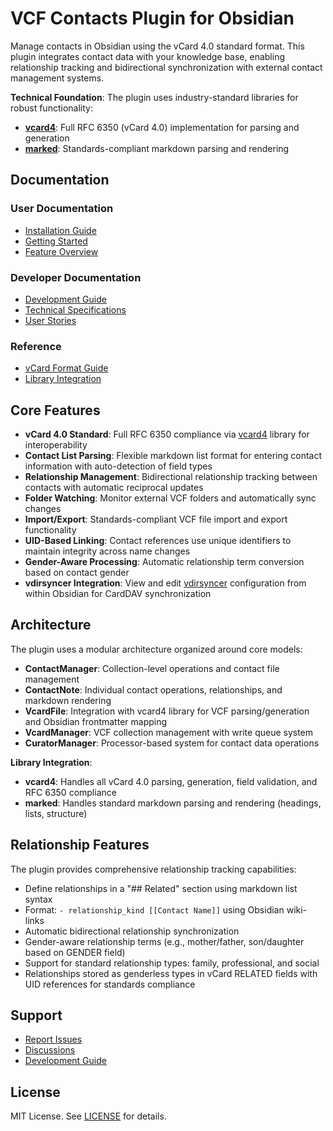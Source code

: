 
# VCF Contacts Plugin for Obsidian

Manage contacts in Obsidian using the vCard 4.0 standard format. This plugin integrates contact data with your knowledge base, enabling relationship tracking and bidirectional synchronization with external contact management systems.

**Technical Foundation**: The plugin uses industry-standard libraries for robust functionality:
- **[vcard4](https://www.npmjs.com/package/vcard4)**: Full RFC 6350 (vCard 4.0) implementation for parsing and generation
- **[marked](https://www.npmjs.com/package/marked)**: Standards-compliant markdown parsing and rendering

## Documentation

### User Documentation
- [Installation Guide](docs/installation.md)
- [Getting Started](docs/getting-started.md)
- [Feature Overview](docs/features.md)

### Developer Documentation
- [Development Guide](docs/development/)
- [Technical Specifications](project/specifications/)
- [User Stories](project/user-stories/)

### Reference
- [vCard Format Guide](project/specifications/vcard-format-spec.md)
- [Library Integration](project/specifications/library-integration-spec.md)

## Core Features

- **vCard 4.0 Standard**: Full RFC 6350 compliance via [vcard4](https://www.npmjs.com/package/vcard4) library for interoperability
- **Contact List Parsing**: Flexible markdown list format for entering contact information with auto-detection of field types
- **Relationship Management**: Bidirectional relationship tracking between contacts with automatic reciprocal updates
- **Folder Watching**: Monitor external VCF folders and automatically sync changes
- **Import/Export**: Standards-compliant VCF file import and export functionality
- **UID-Based Linking**: Contact references use unique identifiers to maintain integrity across name changes
- **Gender-Aware Processing**: Automatic relationship term conversion based on contact gender
- **vdirsyncer Integration**: View and edit [vdirsyncer](https://github.com/pimutils/vdirsyncer) configuration from within Obsidian for CardDAV synchronization

## Architecture

The plugin uses a modular architecture organized around core models:

- **ContactManager**: Collection-level operations and contact file management
- **ContactNote**: Individual contact operations, relationships, and markdown rendering
- **VcardFile**: Integration with vcard4 library for VCF parsing/generation and Obsidian frontmatter mapping
- **VcardManager**: VCF collection management with write queue system
- **CuratorManager**: Processor-based system for contact data operations

**Library Integration**:
- **vcard4**: Handles all vCard 4.0 parsing, generation, field validation, and RFC 6350 compliance
- **marked**: Handles standard markdown parsing and rendering (headings, lists, structure)

## Relationship Features

The plugin provides comprehensive relationship tracking capabilities:

- Define relationships in a "## Related" section using markdown list syntax
- Format: `- relationship_kind [[Contact Name]]` using Obsidian wiki-links
- Automatic bidirectional relationship synchronization
- Gender-aware relationship terms (e.g., mother/father, son/daughter based on GENDER field)
- Support for standard relationship types: family, professional, and social
- Relationships stored as genderless types in vCard RELATED fields with UID references for standards compliance

## Support

- [Report Issues](https://github.com/iandennismiller/obsidian-vcf-contacts/issues)
- [Discussions](https://github.com/iandennismiller/obsidian-vcf-contacts/discussions)
- [Development Guide](docs/development/)

## License

MIT License. See [LICENSE](LICENSE) for details.

